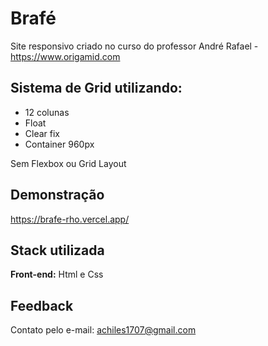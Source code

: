 
# Brafé

Site responsivo criado no curso do professor André Rafael - 
https://www.origamid.com
## Sistema de Grid utilizando:
- 12 colunas
- Float
- Clear fix
- Container 960px

Sem Flexbox ou Grid Layout
## Demonstração

https://brafe-rho.vercel.app/


## Stack utilizada

**Front-end:** Html e Css



## Feedback

Contato pelo e-mail: achiles1707@gmail.com

